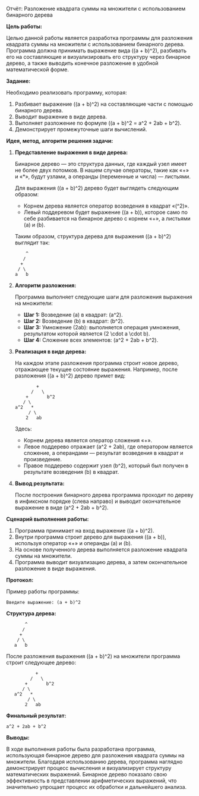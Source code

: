 Отчёт: Разложение квадрата суммы на множители с использованием бинарного дерева

**Цель работы:**

Целью данной работы является разработка программы для разложения квадрата суммы на множители с использованием бинарного дерева. Программа должна принимать выражение вида \((a + b)^2\), разбивать его на составляющие и визуализировать его структуру через бинарное дерево, а также выводить конечное разложение в удобной математической форме.

**Задание:**

Необходимо реализовать программу, которая:

1. Разбивает выражение \((a + b)^2\) на составляющие части с помощью бинарного дерева.
2. Выводит выражение в виде дерева.
3. Выполняет разложение по формуле \((a + b)^2 = a^2 + 2ab + b^2\).
4. Демонстрирует промежуточные шаги вычислений.

**Идея, метод, алгоритм решения задачи:**

1. **Представление выражения в виде дерева:**

   Бинарное дерево — это структура данных, где каждый узел имеет не более двух потомков. В нашем случае операторы, такие как «+» и «*», будут узлами, а операнды (переменные и числа) — листьями.

   Для выражения \((a + b)^2\) дерево будет выглядеть следующим образом:

   - Корнем дерева является оператор возведения в квадрат «\(^2\)».
   - Левый поддеревом будет выражение \((a + b)\), которое само по себе разбивается на бинарное дерево с корнем «+», а листьями \(a\) и \(b\).
   
   Таким образом, структура дерева для выражения \((a + b)^2\) выглядит так:
   ```
       ^
      /
     +
    / \
   a   b
   ```

2. **Алгоритм разложения:**

   Программа выполняет следующие шаги для разложения выражения на множители:

   - **Шаг 1:** Возведение \(a\) в квадрат: \(a^2\).
   - **Шаг 2:** Возведение \(b\) в квадрат: \(b^2\).
   - **Шаг 3:** Умножение \(2ab\): выполняется операция умножения, результатом которой является \(2 \cdot a \cdot b\).
   - **Шаг 4:** Сложение всех элементов: \(a^2 + 2ab + b^2\).

3. **Реализация в виде дерева:**

   На каждом этапе разложения программа строит новое дерево, отражающее текущее состояние выражения. Например, после разложения \((a + b)^2\) дерево примет вид:

   ```
           +
         /   \
       +       b^2
      / \
   a^2   *
        / \
       2   ab
   ```

   Здесь:
   - Корнем дерева является оператор сложения «+».
   - Левое поддерево отражает \(a^2 + 2ab\), где оператором является сложение, а операндами — результат возведения в квадрат и произведение.
   - Правое поддерево содержит узел \(b^2\), который был получен в результате возведения \(b\) в квадрат.

4. **Вывод результата:**

   После построения бинарного дерева программа проходит по дереву в инфиксном порядке (слева направо) и выводит окончательное выражение в виде \(a^2 + 2ab + b^2\).

**Сценарий выполнения работы:**

1. Программа принимает на вход выражение \((a + b)^2\).
2. Внутри программа строит дерево для выражения \((a + b)\), используя оператор «+» и операнды \(a\) и \(b\).
3. На основе полученного дерева выполняется разложение квадрата суммы на множители.
4. Программа выводит визуализацию дерева, а затем окончательное разложение в виде выражения.

**Протокол:**

Пример работы программы:

```
Введите выражение: (a + b)^2
```

**Структура дерева:**

```
       ^
      /
     +
    / \
   a   b
```

После разложения выражения \((a + b)^2\) на множители программа строит следующее дерево:

```
           +
         /   \
       +       b^2
      / \
   a^2   *
        / \
       2   ab
```

**Финальный результат:**

```
a^2 + 2ab + b^2
```

**Выводы:**

В ходе выполнения работы была разработана программа, использующая бинарное дерево для разложения квадрата суммы на множители. Благодаря использованию дерева, программа наглядно демонстрирует процесс вычисления и визуализирует структуру математических выражений. Бинарное дерево показало свою эффективность в представлении арифметических выражений, что значительно упрощает процесс их обработки и дальнейшего анализа.